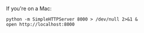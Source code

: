 If you're on a Mac:

    python -m SimpleHTTPServer 8000 > /dev/null 2>&1 &
    open http://localhost:8000


